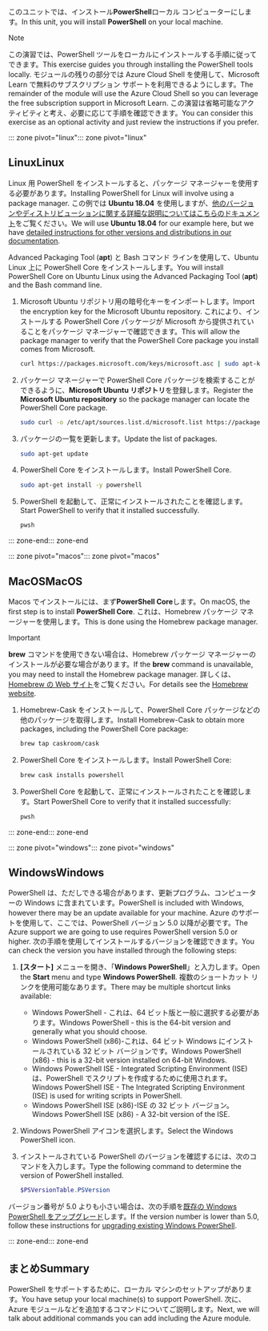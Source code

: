 <span data-ttu-id="f6754-101">このユニットでは、インストール**PowerShell**ローカル コンピューターにします。</span><span class="sxs-lookup"><span data-stu-id="f6754-101">In this unit, you will install **PowerShell** on your local machine.</span></span>

> [!NOTE]
> <span data-ttu-id="f6754-102">この演習では、PowerShell ツールをローカルにインストールする手順に従ってできます。</span><span class="sxs-lookup"><span data-stu-id="f6754-102">This exercise guides you through installing the PowerShell tools locally.</span></span> <span data-ttu-id="f6754-103">モジュールの残りの部分では Azure Cloud Shell を使用して、Microsoft Learn で無料のサブスクリプション サポートを利用できるようにします。</span><span class="sxs-lookup"><span data-stu-id="f6754-103">The remainder of the module will use the Azure Cloud Shell so you can leverage the free subscription support in Microsoft Learn.</span></span> <span data-ttu-id="f6754-104">この演習は省略可能なアクティビティと考え、必要に応じて手順を確認できます。</span><span class="sxs-lookup"><span data-stu-id="f6754-104">You can consider this exercise as an optional activity and just review the instructions if you prefer.</span></span>

<span data-ttu-id="f6754-105">::: zone pivot="linux"</span><span class="sxs-lookup"><span data-stu-id="f6754-105">::: zone pivot="linux"</span></span>

## <a name="linux"></a><span data-ttu-id="f6754-106">Linux</span><span class="sxs-lookup"><span data-stu-id="f6754-106">Linux</span></span>

<span data-ttu-id="f6754-107">Linux 用 PowerShell をインストールすると、パッケージ マネージャーを使用する必要があります。</span><span class="sxs-lookup"><span data-stu-id="f6754-107">Installing PowerShell for Linux will involve using a package manager.</span></span> <span data-ttu-id="f6754-108">この例では **Ubuntu 18.04** を使用しますが、[他のバージョンやディストリビューションに関する詳細な説明についてはこちらのドキュメント](https://docs.microsoft.com/powershell/scripting/setup/installing-powershell-core-on-linux)をご覧ください。</span><span class="sxs-lookup"><span data-stu-id="f6754-108">We will use **Ubuntu 18.04** for our example here, but we have [detailed instructions for other versions and distributions in our documentation](https://docs.microsoft.com/powershell/scripting/setup/installing-powershell-core-on-linux).</span></span>

<span data-ttu-id="f6754-109">Advanced Packaging Tool (**apt**) と Bash コマンド ラインを使用して、Ubuntu Linux 上に PowerShell Core をインストールします。</span><span class="sxs-lookup"><span data-stu-id="f6754-109">You will install PowerShell Core on Ubuntu Linux using the Advanced Packaging Tool (**apt**) and the Bash command line.</span></span> 

1. <span data-ttu-id="f6754-110">Microsoft Ubuntu リポジトリ用の暗号化キーをインポートします。</span><span class="sxs-lookup"><span data-stu-id="f6754-110">Import the encryption key for the Microsoft Ubuntu repository.</span></span> <span data-ttu-id="f6754-111">これにより、インストールする PowerShell Core パッケージが Microsoft から提供されていることをパッケージ マネージャーで確認できます。</span><span class="sxs-lookup"><span data-stu-id="f6754-111">This will allow the package manager to verify that the PowerShell Core package you install comes from Microsoft.</span></span>

    ```bash
    curl https://packages.microsoft.com/keys/microsoft.asc | sudo apt-key add -
    ```

1. <span data-ttu-id="f6754-112">パッケージ マネージャーで PowerShell Core パッケージを検索することができるように、**Microsoft Ubuntu リポジトリ**を登録します。</span><span class="sxs-lookup"><span data-stu-id="f6754-112">Register the **Microsoft Ubuntu repository** so the package manager can locate the PowerShell Core package.</span></span>

    ```bash
    sudo curl -o /etc/apt/sources.list.d/microsoft.list https://packages.microsoft.com/config/ubuntu/18.04/prod.list
    ```

1. <span data-ttu-id="f6754-113">パッケージの一覧を更新します。</span><span class="sxs-lookup"><span data-stu-id="f6754-113">Update the list of packages.</span></span>

    ```bash
    sudo apt-get update
    ```

1. <span data-ttu-id="f6754-114">PowerShell Core をインストールします。</span><span class="sxs-lookup"><span data-stu-id="f6754-114">Install PowerShell Core.</span></span>

    ```bash
    sudo apt-get install -y powershell
    ```

1. <span data-ttu-id="f6754-115">PowerShell を起動して、正常にインストールされたことを確認します。</span><span class="sxs-lookup"><span data-stu-id="f6754-115">Start PowerShell to verify that it installed successfully.</span></span>

    ```bash
    pwsh
    ```
<span data-ttu-id="f6754-116">::: zone-end</span><span class="sxs-lookup"><span data-stu-id="f6754-116">::: zone-end</span></span>

<span data-ttu-id="f6754-117">::: zone pivot="macos"</span><span class="sxs-lookup"><span data-stu-id="f6754-117">::: zone pivot="macos"</span></span>

## <a name="macos"></a><span data-ttu-id="f6754-118">MacOS</span><span class="sxs-lookup"><span data-stu-id="f6754-118">MacOS</span></span>

<span data-ttu-id="f6754-119">Macos でインストールには、まず**PowerShell Core**します。</span><span class="sxs-lookup"><span data-stu-id="f6754-119">On macOS, the first step is to install **PowerShell Core**.</span></span> <span data-ttu-id="f6754-120">これは、Homebrew パッケージ マネージャーを使用します。</span><span class="sxs-lookup"><span data-stu-id="f6754-120">This is done using the Homebrew package manager.</span></span>

> [!IMPORTANT]
> <span data-ttu-id="f6754-121">**brew** コマンドを使用できない場合は、Homebrew パッケージ マネージャーのインストールが必要な場合があります。</span><span class="sxs-lookup"><span data-stu-id="f6754-121">If the **brew** command is unavailable, you may need to install the Homebrew package manager.</span></span> <span data-ttu-id="f6754-122">詳しくは、[Homebrew の Web サイト](https://brew.sh/)をご覧ください。</span><span class="sxs-lookup"><span data-stu-id="f6754-122">For details see the [Homebrew website](https://brew.sh/).</span></span>

1. <span data-ttu-id="f6754-123">Homebrew-Cask をインストールして、PowerShell Core パッケージなどの他のパッケージを取得します。</span><span class="sxs-lookup"><span data-stu-id="f6754-123">Install Homebrew-Cask to obtain more packages, including the PowerShell Core package:</span></span>

    ```bash
    brew tap caskroom/cask
    ```

1. <span data-ttu-id="f6754-124">PowerShell Core をインストールします。</span><span class="sxs-lookup"><span data-stu-id="f6754-124">Install PowerShell Core:</span></span>

    ```bash
    brew cask installs powershell
    ```

1. <span data-ttu-id="f6754-125">PowerShell Core を起動して、正常にインストールされたことを確認します。</span><span class="sxs-lookup"><span data-stu-id="f6754-125">Start PowerShell Core to verify that it installed successfully:</span></span>

    ```bash
    pwsh
    ```

<span data-ttu-id="f6754-126">::: zone-end</span><span class="sxs-lookup"><span data-stu-id="f6754-126">::: zone-end</span></span>

<span data-ttu-id="f6754-127">::: zone pivot="windows"</span><span class="sxs-lookup"><span data-stu-id="f6754-127">::: zone pivot="windows"</span></span>

## <a name="windows"></a><span data-ttu-id="f6754-128">Windows</span><span class="sxs-lookup"><span data-stu-id="f6754-128">Windows</span></span>
<span data-ttu-id="f6754-129">PowerShell は、ただしできる場合があります、更新プログラム、コンピューターの Windows に含まれています。</span><span class="sxs-lookup"><span data-stu-id="f6754-129">PowerShell is included with Windows, however there may be an update available for your machine.</span></span> <span data-ttu-id="f6754-130">Azure のサポートを使用して、ここでは、PowerShell バージョン 5.0 以降が必要です。</span><span class="sxs-lookup"><span data-stu-id="f6754-130">The Azure support we are going to use requires PowerShell version 5.0 or higher.</span></span> <span data-ttu-id="f6754-131">次の手順を使用してインストールするバージョンを確認できます。</span><span class="sxs-lookup"><span data-stu-id="f6754-131">You can check the version you have installed through the following steps:</span></span>

1. <span data-ttu-id="f6754-132">**[スタート]** メニューを開き、「**Windows PowerShell**」と入力します。</span><span class="sxs-lookup"><span data-stu-id="f6754-132">Open the **Start** menu and type **Windows PowerShell**.</span></span> <span data-ttu-id="f6754-133">複数のショートカット リンクを使用可能なあります。</span><span class="sxs-lookup"><span data-stu-id="f6754-133">There may be multiple shortcut links available:</span></span>
    - <span data-ttu-id="f6754-134">Windows PowerShell - これは、64 ビット版と一般に選択する必要があります。</span><span class="sxs-lookup"><span data-stu-id="f6754-134">Windows PowerShell - this is the 64-bit version and generally what you should choose.</span></span>
    - <span data-ttu-id="f6754-135">Windows PowerShell (x86)-これは、64 ビット Windows にインストールされている 32 ビット バージョンです。</span><span class="sxs-lookup"><span data-stu-id="f6754-135">Windows PowerShell (x86) - this is a 32-bit version installed on 64-bit Windows.</span></span>
    - <span data-ttu-id="f6754-136">Windows PowerShell ISE - Integrated Scripting Environment (ISE) は、PowerShell でスクリプトを作成するために使用されます。</span><span class="sxs-lookup"><span data-stu-id="f6754-136">Windows PowerShell ISE - The Integrated Scripting Environment (ISE) is used for writing scripts in PowerShell.</span></span> 
    - <span data-ttu-id="f6754-137">Windows PowerShell ISE (x86)-ISE の 32 ビット バージョン。</span><span class="sxs-lookup"><span data-stu-id="f6754-137">Windows PowerShell ISE (x86) - A 32-bit version of the ISE.</span></span>

1. <span data-ttu-id="f6754-138">Windows PowerShell アイコンを選択します。</span><span class="sxs-lookup"><span data-stu-id="f6754-138">Select the Windows PowerShell icon.</span></span>

1. <span data-ttu-id="f6754-139">インストールされている PowerShell のバージョンを確認するには、次のコマンドを入力します。</span><span class="sxs-lookup"><span data-stu-id="f6754-139">Type the following command to determine the version of PowerShell installed.</span></span>

    ```powershell
    $PSVersionTable.PSVersion
    ```
    
<span data-ttu-id="f6754-140">バージョン番号が 5.0 よりも小さい場合は、次の手順を[既存の Windows PowerShell をアップグレード](https://docs.microsoft.com/powershell/scripting/setup/installing-windows-powershell?view=powershell-6#upgrading-existing-windows-powershell)します。</span><span class="sxs-lookup"><span data-stu-id="f6754-140">If the version number is lower than 5.0, follow these instructions for [upgrading existing Windows PowerShell](https://docs.microsoft.com/powershell/scripting/setup/installing-windows-powershell?view=powershell-6#upgrading-existing-windows-powershell).</span></span>

<span data-ttu-id="f6754-141">::: zone-end</span><span class="sxs-lookup"><span data-stu-id="f6754-141">::: zone-end</span></span>

## <a name="summary"></a><span data-ttu-id="f6754-142">まとめ</span><span class="sxs-lookup"><span data-stu-id="f6754-142">Summary</span></span>
<span data-ttu-id="f6754-143">PowerShell をサポートするために、ローカル マシンのセットアップがあります。</span><span class="sxs-lookup"><span data-stu-id="f6754-143">You have setup your local machine(s) to support PowerShell.</span></span> <span data-ttu-id="f6754-144">次に、Azure モジュールなどを追加するコマンドについてご説明します。</span><span class="sxs-lookup"><span data-stu-id="f6754-144">Next, we will talk about additional commands you can add including the Azure module.</span></span>